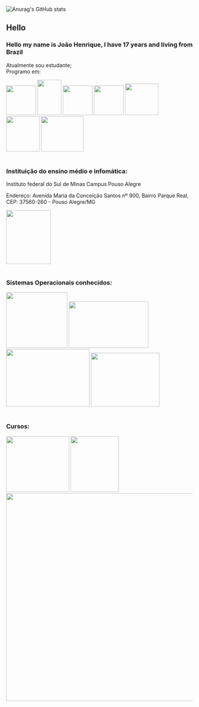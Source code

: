   ![Anurag's GitHub stats](https://github-readme-stats.vercel.app/api?username=kirigaya7447&show_icons=true&count_private=true&theme=synthwave)

<div>
  <h2>Hello</h2>
  <h3>Hello my name is João Henrique, I have 17 years and living from Brazil</h3>
  <p>Atualmente sou estudante;<br>
    Programo em:</p>
  <img id="C" height="80px" width="80px" src="https://encrypted-tbn0.gstatic.com/images?q=tbn:ANd9GcSJFH7PBN3gsAx22yIadSQI5B_WozvCgJjyBw&usqp=CAU">
  <img id="java" height="95px" width="65px" src="https://upload.wikimedia.org/wikipedia/pt/thumb/3/30/Java_programming_language_logo.svg/1200px-Java_programming_language_logo.svg.png">
  <img id="python" height="80px" width="80px" src="https://logosmarcas.net/wp-content/uploads/2021/10/Python-Emblema.jpg">
  <img id="html" height="80px" width="80px" src="https://cdn-icons-png.flaticon.com/512/732/732212.png">
  <img id="css" height="85px" width="90px" src="https://logospng.org/download/css-3/logo-css-3-2048.png">
  <img id="js" height="95px" width="90px" src="https://i0.wp.com/pt.mundobabushka.com/wp-content/uploads/sites/5/2016/03/js-logo.png?fit=500%2C500&ssl=1">
  <img id="php" height="95px" width="115px" src="https://logospng.org/download/php/logo-php-1024.png">
  </div>
  <br>
  <div>
  <h3>Instituição do ensino médio e infomática:</h3>
  <p>Instituto federal do Sul de Minas Campus Pouso Alegre</p>
  <p>Endereço: Avenida Maria da Conceição Santos nº 900, Bairro Parque Real, CEP: 37560-260 - Pouso Alegre/MG</p>
  <a href="https://goo.gl/maps/jFsxvNYMjxMhyHGV9" target="_blank">
    <img height="145px" width="120px" src="https://portal.poa.ifsuldeminas.edu.br/images/2018/Agosto/22/IFSULDEMINAS_Pouso-Alegre-aplica%C3%A7%C3%B5es-verticais.png" target="_blank"></a>
  </div>
  <br>
  <div>
  <h3>Sistemas Operacionais conhecidos:</h3>
  <img id="windows" height="150px" width="165px" src="https://cdn.pixabay.com/photo/2012/04/10/23/33/logo-27046_1280.png">
  <img id="ubuntu" height="125px" width="215px" src="https://logodownload.org/wp-content/uploads/2017/11/ubuntu-logo.png">
  <img id="debian" height="155px" width="225px" src="https://penseemti.com.br/wp-content/uploads/2020/08/debian-logo.png">
  <img id="kali" height="145px" width="185px" src="https://static.javatpoint.com/tutorial/kali-linux/images/kali-linux-tutorial1.png">
  </div>
  <br>
  <div>
  <h3>Cursos:</h3>
  <img id="ite" height="150px" width="170px" src="https://guiadeti.com.br/wp-content/uploads/2021/09/guia-cursos-cisconetworkingacademy.png">
  <img id="tdi" height="150px" width="130px" src="https://pbs.twimg.com/media/B-XgsHPIcAAIPXo.jpg">
</div>
  
  <img height="560px" width="560px" src="https://media.tenor.com/RP_qoKH85xgAAAAM/the-rock-sus-the-rock-meme.gif">
  
